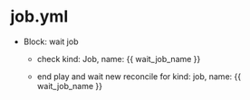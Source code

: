 



# job.yml


* Block: wait job

    * check kind: Job, name: {{ wait_job_name }}

    * end play and wait new reconcile for kind: job, name: {{ wait_job_name }}